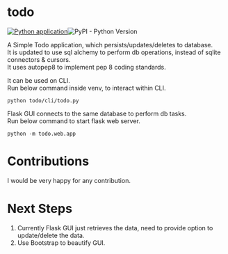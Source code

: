 # todo

[![Python application](https://github.com/l-vamsi-krishna/todo/actions/workflows/python-app.yml/badge.svg)](https://github.com/l-vamsi-krishna/todo/actions/workflows/python-app.yml)![PyPI - Python Version](https://img.shields.io/pypi/pyversions/Django)

A Simple Todo application, which persists/updates/deletes to database.  
It is updated to use sql alchemy to perform db operations, instead of sqlite connectors & cursors.  
It uses autopep8 to implement pep 8 coding standards.  

It can be used on CLI.  
Run below command inside venv, to interact within CLI.
```
python todo/cli/todo.py
```

Flask GUI connects to the same database to perform db tasks.  
Run below command to start flask web server.
```
python -m todo.web.app
```
# Contributions
I would be very happy for any contribution.

# Next Steps
1. Currently Flask GUI just retrieves the data, need to provide option to update/delete the data.
2. Use Bootstrap to beautify GUI.
